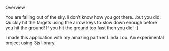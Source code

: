 Overview 

You are falling out of the sky. I don’t know how you got there…but you did. Quickly hit the targets using the arrow keys to slow down enough before you hit the ground! If you hit the ground too fast then you die! :(

I made this application with my amazing partner Linda Lou. An experimental project using 3js library.

